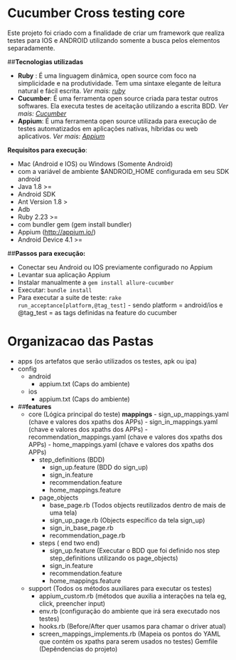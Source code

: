 

Cucumber Cross testing core
================================

Este projeto foi criado com a finalidade de criar um framework que realiza testes para IOS e ANDROID utilizando somente a busca pelos elementos separadamente.

##**Tecnologias utilizadas**
 
 - **Ruby** : É uma linguagem dinâmica, open source com foco na simplicidade e na produtividade. Tem uma sintaxe elegante de leitura natural e fácil escrita. *Ver mais: [ruby](https://www.ruby-lang.org/pt/)*
 - **Cucumber**: É uma ferramenta open source criada para testar outros softwares. Ela executa testes de aceitação utilizando a escrita BDD. *Ver mais: [Cucumber](cucumber.io)*
 - **Appium**: É uma ferramenta open source utilizada para execução de testes automatizados em aplicações nativas, híbridas ou web aplicativos. *Ver mais: [Appium](http://appium.io/)*

**Requisitos para execução**:

 - Mac (Android e IOS) ou Windows (Somente Android) 
  - com a variável de ambiente $ANDROID_HOME configurada em seu SDK android
 - Java 1.8 >=
 - Android SDK
 - Ant Version 1.8 >
 - Adb
 - Ruby 2.23 >=
 - com bundler gem (gem install bundler)
 - Appium (http://appium.io/)
 - Android Device 4.1 >=

##**Passos para execução:**

 - Conectar seu Android ou IOS previamente configurado no Appium
 - Levantar sua aplicação Appium
 - Instalar manualmente a `gem install allure-cucumber`
 -  Executar: `bundle install`
 - Para executar a suite de teste: `rake run_acceptance[platform,@tag_test]` - sendo platform = android/ios e @tag_test = as tags definidas na feature do cucumber



**Organizacao das Pastas**
================================
- apps (os artefatos que serão utilizados os testes, apk ou ipa)
- config
  - android
    - appium.txt (Caps do ambiente)
  - ios
    - appium.txt (Caps do ambiente)
- ##**features**
    - core (Lógica principal do teste)
         **mappings**
             - sign_up_mappings.yaml (chave e valores dos xpaths dos APPs)
             - sign_in_mappings.yaml (chave e valores dos xpaths dos APPs)
             - recommendation_mappings.yaml (chave e valores dos xpaths dos APPs)
             - home_mappings.yaml (chave e valores dos xpaths dos APPs)
         - step_definitions (BDD)
             - sign_up.feature (BDD do sign_up)
             - sign_in.feature
             - recommendation.feature
             - home_mappings.feature
         - page_objects
             - base_page.rb (Todos objects reutilizados dentro de mais de uma tela)
             - sign_up_page.rb (Objects específico da tela sign_up)
             - sign_in_base_page.rb
             - recommendation_page.rb
         - steps ( end two end)
             - sign_up.feature (Executar o BDD que foi definido nos step step_definitions utilizando os page_objects)
             - sign_in.feature
             - recommendation.feature
             - home_mappings.feature
     - support (Todos os métodos auxiliares para executar os testes)
         - appium_custom.rb (métodos que auxilia a interações na tela eg, click, preencher input)
         - env.rb (configuração do ambiente que irá sera executado nos testes)
         - hooks.rb (Before/After quer usamos para chamar o driver atual)
         - screen_mappings_implements.rb (Mapeia os pontos do YAML que contém os xpaths para serem usados no testes)
Gemfile (Depêndencias do projeto)